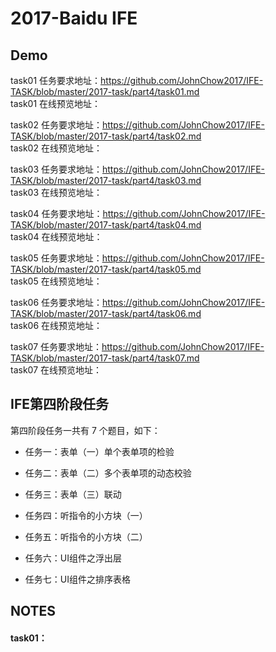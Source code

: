 # 2017-Baidu IFE
## Demo
task01 任务要求地址：https://github.com/JohnChow2017/IFE-TASK/blob/master/2017-task/part4/task01.md<br>
task01 在线预览地址：

task02 任务要求地址：https://github.com/JohnChow2017/IFE-TASK/blob/master/2017-task/part4/task02.md<br>
task02 在线预览地址：

task03 任务要求地址：https://github.com/JohnChow2017/IFE-TASK/blob/master/2017-task/part4/task03.md<br>
task03 在线预览地址：

task04 任务要求地址：https://github.com/JohnChow2017/IFE-TASK/blob/master/2017-task/part4/task04.md<br>
task04 在线预览地址：

task05 任务要求地址：https://github.com/JohnChow2017/IFE-TASK/blob/master/2017-task/part4/task05.md<br>
task05 在线预览地址：

task06 任务要求地址：https://github.com/JohnChow2017/IFE-TASK/blob/master/2017-task/part4/task06.md<br>
task06 在线预览地址：

task07 任务要求地址：https://github.com/JohnChow2017/IFE-TASK/blob/master/2017-task/part4/task07.md<br>
task07 在线预览地址：
<br>
## IFE第四阶段任务

第四阶段任务一共有 7 个题目，如下：

* 任务一：表单（一）单个表单项的检验

* 任务二：表单（二）多个表单项的动态校验

* 任务三：表单（三）联动

* 任务四：听指令的小方块（一）

* 任务五：听指令的小方块（二）

* 任务六：UI组件之浮出层

* 任务七：UI组件之排序表格



## NOTES
#### task01：
